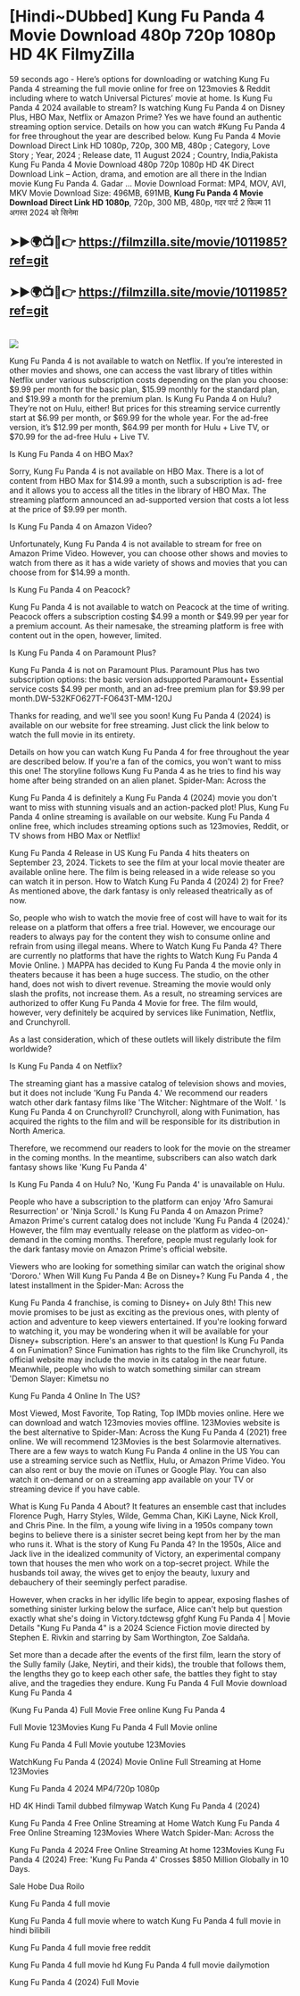 # [Hindi~DUbbed] Kung Fu Panda 4 Movie Download 480p 720p 1080p HD 4K FilmyZilla


59 seconds ago - Here’s options for downloading or watching Kung Fu Panda 4 streaming the full movie online for free on 123movies & Reddit including where to watch Universal Pictures’ movie at home. Is Kung Fu Panda 4 2024 available to stream? Is watching Kung Fu Panda 4 on Disney Plus, HBO Max, Netflix or Amazon Prime? Yes we have found an authentic streaming option service. Details on how you can watch #Kung Fu Panda 4 for free throughout the year are described below. Kung Fu Panda 4 Movie Download Direct Link HD 1080p, 720p, 300 MB, 480p ; Category, Love Story ; Year, 2024 ; Release date, 11 August 2024 ; Country, India,Pakista Kung Fu Panda 4 Movie Download 480p 720p 1080p HD 4K Direct Download Link – Action, drama, and emotion are all there in the Indian movie Kung Fu Panda 4. Gadar ...
Movie Download Format: MP4, MOV, AVI, MKV
Movie Download Size: 496MB, 691MB, **Kung Fu Panda 4 Movie Download Direct Link HD 1080p**, 720p, 300 MB, 480p, गदर पार्ट 2 फिल्म 11 अगस्त 2024 को सिनेमा

## ➤►🌍📺📱👉   https://filmzilla.site/movie/1011985?ref=git

## ➤►🌍📺📱👉   https://filmzilla.site/movie/1011985?ref=git

#

<img src="https://image.tmdb.org/t/p/w780//4z88bpDf7aqZcYkLDDEIdj8TfZU.jpg" />

Kung Fu Panda 4 is not available to watch on Netflix. If you’re interested in other movies and shows, one can access the vast library of titles within Netflix under various subscription costs depending on the plan you choose: $9.99 per month for the basic plan, $15.99 monthly for the standard plan, and $19.99 a month for the premium plan. Is Kung Fu Panda 4 on Hulu? They’re not on Hulu, either! But prices for this streaming service currently start at $6.99 per month, or $69.99 for the whole year. For the ad-free version, it’s $12.99 per month, $64.99 per month for Hulu + Live TV, or $70.99 for the ad-free Hulu + Live TV.

Is Kung Fu Panda 4 on HBO Max?

Sorry, Kung Fu Panda 4 is not available on HBO Max. There is a lot of content from HBO Max for $14.99 a month, such a subscription is ad- free and it allows you to access all the titles in the library of HBO Max. The streaming platform announced an ad-supported version that costs a lot less at the price of $9.99 per month.

Is Kung Fu Panda 4 on Amazon Video?

Unfortunately, Kung Fu Panda 4 is not available to stream for free on Amazon Prime Video. However, you can choose other shows and movies to watch from there as it has a wide variety of shows and movies that you can choose from for $14.99 a month.

Is Kung Fu Panda 4 on Peacock?

Kung Fu Panda 4 is not available to watch on Peacock at the time of writing. Peacock offers a subscription costing $4.99 a month or $49.99 per year for a premium account. As their namesake, the streaming platform is free with content out in the open, however, limited.

Is Kung Fu Panda 4 on Paramount Plus?

Kung Fu Panda 4 is not on Paramount Plus. Paramount Plus has two subscription options: the basic version adsupported Paramount+ Essential service costs $4.99 per month, and an ad-free premium plan for $9.99 per month.DW-532KFO627T-FO643T-MM-120J

Thanks for reading, and we'll see you soon! Kung Fu Panda 4 (2024) is available on our website for free streaming. Just click the link below to watch the full movie in its entirety.

Details on how you can watch Kung Fu Panda 4 for free throughout the year are described below. If you're a fan of the comics, you won't want to miss this one! The storyline follows Kung Fu Panda 4 as he tries to find his way home after being stranded on an alien planet. Spider-Man: Across the

Kung Fu Panda 4 is definitely a Kung Fu Panda 4 (2024) movie you don't want to miss with stunning visuals and an action-packed plot! Plus, Kung Fu Panda 4 online streaming is available on our website. Kung Fu Panda 4 online free, which includes streaming options such as 123movies, Reddit, or TV shows from HBO Max or Netflix!

Kung Fu Panda 4 Release in US Kung Fu Panda 4 hits theaters on September 23, 2024. Tickets to see the film at your local movie theater are available online here. The film is being released in a wide release so you can watch it in person. How to Watch Kung Fu Panda 4 (2024) 2) for Free? As mentioned above, the dark fantasy is only released theatrically as of now.

So, people who wish to watch the movie free of cost will have to wait for its release on a platform that offers a free trial. However, we encourage our readers to always pay for the content they wish to consume online and refrain from using illegal means. Where to Watch Kung Fu Panda 4? There are currently no platforms that have the rights to Watch Kung Fu Panda 4 Movie Online. ) MAPPA has decided to Kung Fu Panda 4 the movie only in theaters because it has been a huge success. The studio, on the other hand, does not wish to divert revenue. Streaming the movie would only slash the profits, not increase them. As a result, no streaming services are authorized to offer Kung Fu Panda 4 Movie for free. The film would, however, very definitely be acquired by services like Funimation, Netflix, and Crunchyroll.

As a last consideration, which of these outlets will likely distribute the film worldwide?

Is Kung Fu Panda 4 on Netflix?

The streaming giant has a massive catalog of television shows and movies, but it does not include 'Kung Fu Panda 4.' We recommend our readers watch other dark fantasy films like 'The Witcher: Nightmare of the Wolf. ' Is Kung Fu Panda 4 on Crunchyroll? Crunchyroll, along with Funimation, has acquired the rights to the film and will be responsible for its distribution in North America.

Therefore, we recommend our readers to look for the movie on the streamer in the coming months. In the meantime, subscribers can also watch dark fantasy shows like 'Kung Fu Panda 4'

Is Kung Fu Panda 4 on Hulu? No, 'Kung Fu Panda 4' is unavailable on Hulu.

People who have a subscription to the platform can enjoy 'Afro Samurai Resurrection' or 'Ninja Scroll.' Is Kung Fu Panda 4 on Amazon Prime? Amazon Prime's current catalog does not include 'Kung Fu Panda 4 (2024).' However, the film may eventually release on the platform as video-on-demand in the coming months. Therefore, people must regularly look for the dark fantasy movie on Amazon Prime's official website.

Viewers who are looking for something similar can watch the original show 'Dororo.' When Will Kung Fu Panda 4 Be on Disney+? Kung Fu Panda 4 , the latest installment in the Spider-Man: Across the

Kung Fu Panda 4 franchise, is coming to Disney+ on July 8th! This new movie promises to be just as exciting as the previous ones, with plenty of action and adventure to keep viewers entertained. If you're looking forward to watching it, you may be wondering when it will be available for your Disney+ subscription. Here's an answer to that question! Is Kung Fu Panda 4 on Funimation? Since Funimation has rights to the film like Crunchyroll, its official website may include the movie in its catalog in the near future. Meanwhile, people who wish to watch something similar can stream 'Demon Slayer: Kimetsu no

Kung Fu Panda 4 Online In The US?

Most Viewed, Most Favorite, Top Rating, Top IMDb movies online. Here we can download and watch 123movies movies offline. 123Movies website is the best alternative to Spider-Man: Across the Kung Fu Panda 4 (2021) free online. We will recommend 123Movies is the best Solarmovie alternatives. There are a few ways to watch Kung Fu Panda 4 online in the US You can use a streaming service such as Netflix, Hulu, or Amazon Prime Video. You can also rent or buy the movie on iTunes or Google Play. You can also watch it on-demand or on a streaming app available on your TV or streaming device if you have cable.

What is Kung Fu Panda 4 About? It features an ensemble cast that includes Florence Pugh, Harry Styles, Wilde, Gemma Chan, KiKi Layne, Nick Kroll, and Chris Pine. In the film, a young wife living in a 1950s company town begins to believe there is a sinister secret being kept from her by the man who runs it. What is the story of Kung Fu Panda 4? In the 1950s, Alice and Jack live in the idealized community of Victory, an experimental company town that houses the men who work on a top-secret project. While the husbands toil away, the wives get to enjoy the beauty, luxury and debauchery of their seemingly perfect paradise.

However, when cracks in her idyllic life begin to appear, exposing flashes of something sinister lurking below the surface, Alice can't help but question exactly what she's doing in Victory.tdctewsg gfghf Kung Fu Panda 4 | Movie Details "Kung Fu Panda 4" is a 2024 Science Fiction movie directed by Stephen E. Rivkin and starring by Sam Worthington, Zoe Saldaña.

Set more than a decade after the events of the first film, learn the story of the Sully family (Jake, Neytiri, and their kids), the trouble that follows them, the lengths they go to keep each other safe, the battles they fight to stay alive, and the tragedies they endure. Kung Fu Panda 4 Full Movie download Kung Fu Panda 4

(Kung Fu Panda 4) Full Movie Free online Kung Fu Panda 4

Full Movie 123Movies Kung Fu Panda 4 Full Movie online

Kung Fu Panda 4 Full Movie youtube 123Movies

WatchKung Fu Panda 4 (2024) Movie Online Full Streaming at Home 123Movies

Kung Fu Panda 4 2024 MP4/720p 1080p

HD 4K Hindi Tamil dubbed filmywap Watch Kung Fu Panda 4 (2024)

Kung Fu Panda 4 Free Online Streaming at Home Watch Kung Fu Panda 4 Free Online Streaming 123Movies Where Watch Spider-Man: Across the

Kung Fu Panda 4 2024 Free Online Streaming At home 123Movies Kung Fu Panda 4 (2024) Free: 'Kung Fu Panda 4' Crosses $850 Million Globally in 10 Days.

Sale Hobe Dua Roilo

Kung Fu Panda 4 full movie

Kung Fu Panda 4 full movie where to watch Kung Fu Panda 4 full movie in hindi bilibili

Kung Fu Panda 4 full movie free reddit

Kung Fu Panda 4 full movie hd Kung Fu Panda 4 full movie dailymotion

Kung Fu Panda 4 (2024) Full Movie